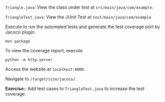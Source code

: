 `Triangle.java`: View the class under test at `src/main/java/com/example`.

`TriangleTest.java`: View the JUnit Test at `test/main/java/com/example`

Execute to run the automated tests and generate the test coverage port by Jacoco plugin.

```
mvn package
```

To view the coverage report, execute

```
python -m http.server
```

Access the website at `localhost:8000`.

Navigate to `/target/site/jacoco/`. 


**Exercise:**: Add  test cases to `TriangleTest.java` to increase the test coverage.
